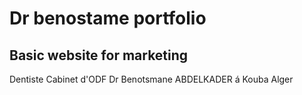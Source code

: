 <h1>Dr benostame portfolio</h1>
<h2>Basic website for marketing</h2>
<p>   Dentiste Cabinet d'ODF Dr Benotsmane ABDELKADER á Kouba Alger</p>

